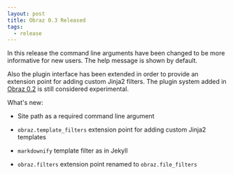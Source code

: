 ```yaml
---
layout: post
title: Obraz 0.3 Released
tags:
  - release
---
```


In this release the command line arguments have been changed to be more
informative for new users. The help message is shown by default.

Also the plugin interface has been extended in order to provide an extension
point for adding custom Jinja2 filters. The plugin system added in
[Obraz 0.2][1] is still considered experimental.

What's new:

* Site path as a required command line argument
* `obraz.template_filters` extension point for adding custom Jinja2
  templates
* `markdownify` template filter as in Jekyll
* `obraz.filters` extension point renamed to `obraz.file_filters`


  [1]: http://obraz.pirx.ru/2012/06/02/obraz-0.2.html
